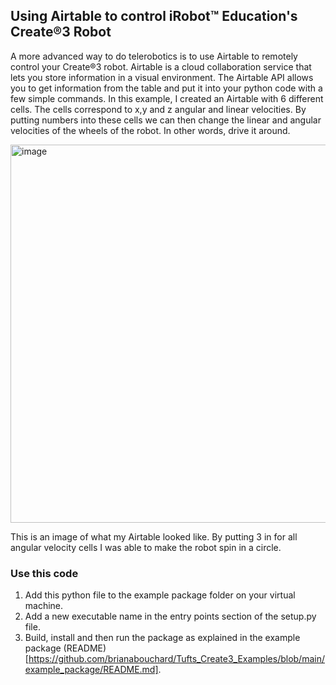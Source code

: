 ## Using Airtable to control iRobot™ Education's Create®3 Robot 

A more advanced way to do telerobotics is to use Airtable to remotely control your Create®3 robot. Airtable is a cloud collaboration service that lets you store
information in a visual environment. The Airtable API allows you to get information from the table and put it into your python code with a few simple
commands. In this example, I created an Airtable with 6 different cells. The cells correspond to x,y and z angular and linear velocities. By putting numbers into these
cells we can then change the linear and angular velocities of the wheels of the robot. In other words, drive it around. 

<img width="605" alt="image" src="https://user-images.githubusercontent.com/60265399/180259959-05a121c5-35c8-4c38-95cf-0afb44b71a00.png">

This is an image of what my Airtable looked like. By putting 3 in for all angular velocity cells I was able to make the robot spin in a circle. 

### Use this code

1. Add this python file to the example package folder on your virtual machine. 
2. Add a new executable name in the entry points section of the setup.py file. 
3. Build, install and then run the package as explained in the example package (README)[https://github.com/brianabouchard/Tufts_Create3_Examples/blob/main/example_package/README.md]. 
